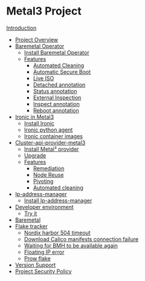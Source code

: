 # Metal3 Project

[Introduction](introduction.md)

- [Project Overview]()
- [Baremetal Operator](bmo/introduction.md)
    - [Install Baremetal Operator]()
    - [Features]()
        - [Automated Cleaning](bmo/automated_cleaning.md)
        - [Automatic Secure Boot](bmo/automatic_secure_boot.md)
        - [Live ISO](bmo/live-iso.md)
        - [Detached annotation](bmo/detached_annotation.md)
        - [Status annotation](bmo/status_annotation.md)
        - [External Inspection](bmo/external_inspection.md)
        - [Inspect annotation](bmo/inspect_annotation.md)
        - [Reboot annotation](bmo/reboot_annotation.md)
- [Ironic in Metal3](ironic/introduction.md)
    - [Install Ironic](ironic/ironic_installation.md)
    - [Ironic python agent](ironic/ironic-python-agent.md)
    - [Ironic container images](ironic/ironic-container-images.md)
- [Cluster-api-provider-metal3](capm3/introduction.md)
    - [Install Metal³ provider](capm3/installation_guide.md)
    - [Upgrade]()
    - [Features]()
        - [Remediation](capm3/remediaton.md)
        - [Node Reuse](capm3/node_reuse.md)
        - [Pivoting](capm3/pivoting.md)
        - [Automated cleaning](capm3/automated_cleaning.md)
- [Ip-address-manager](ipam/introduction.md)
    - [Install Ip-address-manager](ipam/ipam_installation.md)
- [Developer environment]()
    - [Try it](developer_environment/tryit.md)
- [Baremetal](baremetal/guide.md)
- [Flake tracker](flake/introduction.md)
    - [Nordix harbor 504 timeout](flake/nordix_timeout.md)
    - [Download Calico manifests connection failure](flake/calico_manifest_download.md)
    - [Waiting for BMH to be available again](flake/bmh_stuck.md)
    - [Floating IP error](flake/floating_ip_error.md)
    - [Prow flake](flake/prow.md)
- [Version Support](version_support.md)
- [Project Security Policy](security_policy.md)
